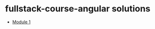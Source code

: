 # fullstack-course-angular solutions
- [Module 1](https://vladimirdeminenko.github.io/fullstack-course-angular/module1-solution/ "Lunch Checker")
